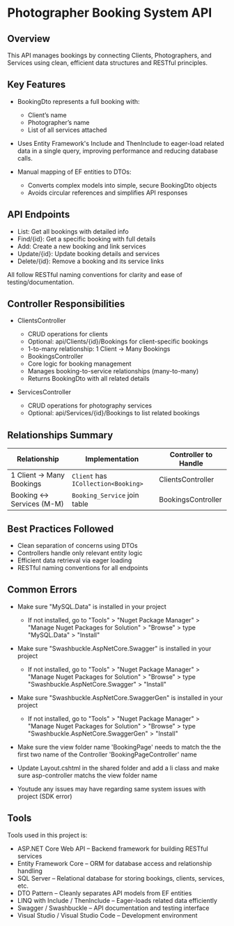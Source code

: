 # Photographer Booking System API

## Overview
This API manages bookings by connecting Clients, Photographers, and Services using clean, efficient data structures and RESTful principles.

## Key Features
- BookingDto represents a full booking with:
    * Client’s name
    * Photographer’s name
    * List of all services attached

- Uses Entity Framework's Include and ThenInclude to eager-load related data in a single query, improving performance and reducing database calls.
- Manual mapping of EF entities to DTOs:
   * Converts complex models into simple, secure BookingDto objects
   * Avoids circular references and simplifies API responses
      
## API Endpoints
- List: Get all bookings with detailed info
- Find/{id}: Get a specific booking with full details
- Add: Create a new booking and link services
- Update/{id}: Update booking details and services
- Delete/{id}: Remove a booking and its service links

All follow RESTful naming conventions for clarity and ease of testing/documentation.

## Controller Responsibilities
- ClientsController
  * CRUD operations for clients
  * Optional: api/Clients/{id}/Bookings for client-specific bookings
  * 1-to-many relationship: 1 Client → Many Bookings
 
  - BookingsController
  * Core logic for booking management
  * Manages booking-to-service relationships (many-to-many)
  * Returns BookingDto with all related details

- ServicesController
  * CRUD operations for photography services
  * Optional: api/Services/{id}/Bookings to list related bookings

## Relationships Summary

| Relationship             | Implementation                      | Controller to Handle |
| ------------------------ | ----------------------------------- | -------------------- |
| 1 Client → Many Bookings | `Client` has `ICollection<Booking>` | ClientsController    |
| Booking ↔ Services (M-M) | `Booking_Service` join table        | BookingsController   |

## Best Practices Followed
- Clean separation of concerns using DTOs
- Controllers handle only relevant entity logic
- Efficient data retrieval via eager loading
- RESTful naming conventions for all endpoints


## Common Errors
- Make sure "MySQL.Data" is installed in your project
  * If not installed, go to "Tools" > "Nuget Package Manager" > "Manage Nuget Packages for Solution" > "Browse" > type "MySQL.Data" > "Install"

- Make sure "Swashbuckle.AspNetCore.Swagger" is installed in your project
  * If not installed, go to "Tools" > "Nuget Package Manager" > "Manage Nuget Packages for Solution" > "Browse" > type "Swashbuckle.AspNetCore.Swagger" > "Install"

- Make sure "Swashbuckle.AspNetCore.SwaggerGen" is installed in your project
  * If not installed, go to "Tools" > "Nuget Package Manager" > "Manage Nuget Packages for Solution" > "Browse" > type "Swashbuckle.AspNetCore.SwaggerGen" > "Install"

- Make sure the view folder name 'BookingPage' needs to match the the first two name of the Controller 'BookingPageController' name
    
- Update Layout.cshtml in the shared folder and add a li class and make sure asp-controller matchs the view folder name
  
- Youtude any issues may have regarding same system issues with project (SDK error)

## Tools 
Tools used in this project is:
- ASP.NET Core Web API – Backend framework for building RESTful services
- Entity Framework Core – ORM for database access and relationship handling
- SQL Server – Relational database for storing bookings, clients, services, etc.
- DTO Pattern – Cleanly separates API models from EF entities
- LINQ with Include / ThenInclude – Eager-loads related data efficiently
- Swagger / Swashbuckle – API documentation and testing interface
- Visual Studio / Visual Studio Code – Development environment
